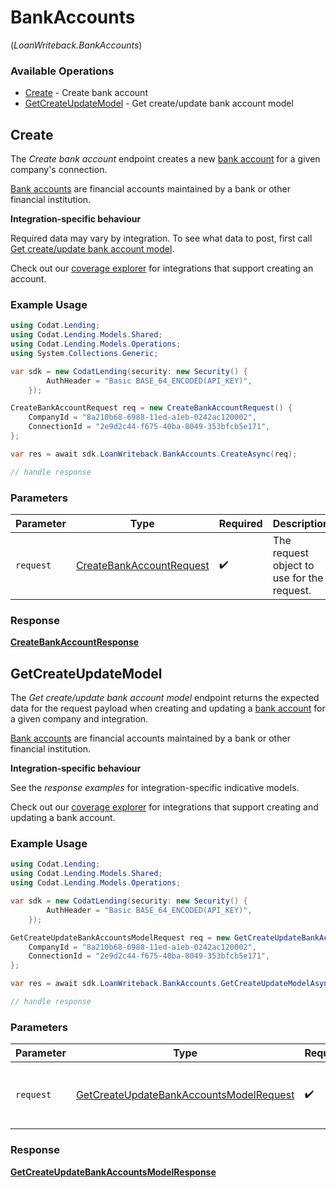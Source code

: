 # BankAccounts
(*LoanWriteback.BankAccounts*)

### Available Operations

* [Create](#create) - Create bank account
* [GetCreateUpdateModel](#getcreateupdatemodel) - Get create/update bank account model

## Create

The *Create bank account* endpoint creates a new [bank account](https://docs.codat.io/lending-api#/schemas/BankAccount) for a given company's connection.

[Bank accounts](https://docs.codat.io/lending-api#/schemas/BankAccount) are financial accounts maintained by a bank or other financial institution.

**Integration-specific behaviour**

Required data may vary by integration. To see what data to post, first call [Get create/update bank account model](https://docs.codat.io/lending-api#/operations/get-create-update-bankAccounts-model).

Check out our [coverage explorer](https://knowledge.codat.io/supported-features/accounting?view=tab-by-data-type&dataType=bankAccounts) for integrations that support creating an account.

### Example Usage

```csharp
using Codat.Lending;
using Codat.Lending.Models.Shared;
using Codat.Lending.Models.Operations;
using System.Collections.Generic;

var sdk = new CodatLending(security: new Security() {
        AuthHeader = "Basic BASE_64_ENCODED(API_KEY)",
    });

CreateBankAccountRequest req = new CreateBankAccountRequest() {
    CompanyId = "8a210b68-6988-11ed-a1eb-0242ac120002",
    ConnectionId = "2e9d2c44-f675-40ba-8049-353bfcb5e171",
};

var res = await sdk.LoanWriteback.BankAccounts.CreateAsync(req);

// handle response
```

### Parameters

| Parameter                                                                       | Type                                                                            | Required                                                                        | Description                                                                     |
| ------------------------------------------------------------------------------- | ------------------------------------------------------------------------------- | ------------------------------------------------------------------------------- | ------------------------------------------------------------------------------- |
| `request`                                                                       | [CreateBankAccountRequest](../../Models/Operations/CreateBankAccountRequest.md) | :heavy_check_mark:                                                              | The request object to use for the request.                                      |


### Response

**[CreateBankAccountResponse](../../Models/Operations/CreateBankAccountResponse.md)**


## GetCreateUpdateModel

The *Get create/update bank account model* endpoint returns the expected data for the request payload when creating and updating a [bank account](https://docs.codat.io/lending-api#/schemas/BankAccount) for a given company and integration.

[Bank accounts](https://docs.codat.io/lending-api#/schemas/BankAccount) are financial accounts maintained by a bank or other financial institution.

**Integration-specific behaviour**

See the *response examples* for integration-specific indicative models.

Check out our [coverage explorer](https://knowledge.codat.io/supported-features/accounting?view=tab-by-data-type&dataType=bankAccounts) for integrations that support creating and updating a bank account.


### Example Usage

```csharp
using Codat.Lending;
using Codat.Lending.Models.Shared;
using Codat.Lending.Models.Operations;

var sdk = new CodatLending(security: new Security() {
        AuthHeader = "Basic BASE_64_ENCODED(API_KEY)",
    });

GetCreateUpdateBankAccountsModelRequest req = new GetCreateUpdateBankAccountsModelRequest() {
    CompanyId = "8a210b68-6988-11ed-a1eb-0242ac120002",
    ConnectionId = "2e9d2c44-f675-40ba-8049-353bfcb5e171",
};

var res = await sdk.LoanWriteback.BankAccounts.GetCreateUpdateModelAsync(req);

// handle response
```

### Parameters

| Parameter                                                                                                     | Type                                                                                                          | Required                                                                                                      | Description                                                                                                   |
| ------------------------------------------------------------------------------------------------------------- | ------------------------------------------------------------------------------------------------------------- | ------------------------------------------------------------------------------------------------------------- | ------------------------------------------------------------------------------------------------------------- |
| `request`                                                                                                     | [GetCreateUpdateBankAccountsModelRequest](../../Models/Operations/GetCreateUpdateBankAccountsModelRequest.md) | :heavy_check_mark:                                                                                            | The request object to use for the request.                                                                    |


### Response

**[GetCreateUpdateBankAccountsModelResponse](../../Models/Operations/GetCreateUpdateBankAccountsModelResponse.md)**

